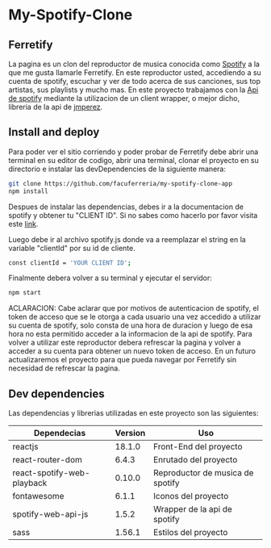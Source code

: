 # My-Spotify-Clone
## Ferretify


La pagina es un clon del reproductor de musica conocida como [Spotify](https://www.spotify.com/) a la que me gusta llamarle Ferretify. 
En este reproductor usted, accediendo a su cuenta de spotify, escuchar y ver de todo acerca de sus canciones, sus top artistas,
sus playlists y mucho mas.
En este proyecto trabajamos con la [Api de spotify](https://developer.spotify.com/) mediante 
la utilizacion de un client wrapper, o mejor dicho, libreria de la api de [jmperez](https://github.com/jmperez/spotify-web-api-js).


## Install and deploy

Para poder ver el sitio corriendo y poder probar de Ferretify debe abrir una terminal en su editor de codigo, abrir una terminal, 
clonar el proyecto en su directorio e instalar las devDependencies de la siguiente manera:

```sh
git clone https://github.com/facuferreria/my-spotify-clone-app
npm install
```
Despues de instalar las dependencias, debes ir a la documentacion de spotify y obtener tu "CLIENT ID". 
Si no sabes como hacerlo por favor visita este [link](https://developer.spotify.com/documentation/general/guides/authorization/app-settings/).

Luego debe ir al archivo spotify.js donde va a reemplazar el string en la variable "clientId" por su id de cliente.

```sh
const clientId = 'YOUR CLIENT ID';
```

Finalmente debera volver a su terminal y ejecutar el servidor:

```sh
npm start
```
ACLARACION: Cabe aclarar que por motivos de autenticacion de spotify, el token de acceso que se le otorga a cada usuario una vez accedido a utilizar su cuenta de spotify, solo consta de una hora de duracion y luego de esa hora no esta permitido acceder a la informacion de la api de spotify. 
Para volver a utilizar este reproductor debera refrescar la pagina y volver a acceder a su cuenta para obtener un nuevo token de acceso. En un futuro actualizaremos el proyecto para que pueda navegar por Ferretify sin necesidad de refrescar la pagina.
 
 
## Dev dependencies

Las dependencias y librerias utilizadas en este proyecto son las siguientes:

| Dependecias | Version | Uso |
| ------ | ------ | ------ |
| reactjs | 18.1.0 | Front-End del proyecto |
| react-router-dom | 6.4.3 | Enrutado del proyecto |
| react-spotify-web-playback | 0.10.0 | Reproductor de musica de spotify |
| fontawesome | 6.1.1 | Iconos del proyecto |
| spotify-web-api-js | 1.5.2 | Wrapper de la api de spotify |
| sass | 1.56.1 | Estilos del proyecto |
